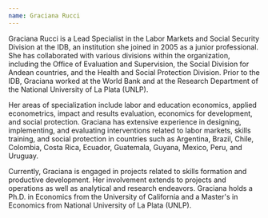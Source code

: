 ```yaml
---
name: Graciana Rucci
---
```

Graciana Rucci is a Lead Specialist in the Labor Markets and Social Security Division at the IDB, an institution she joined in 2005 as a junior professional. She has collaborated with various divisions within the organization, including the Office of Evaluation and Supervision, the Social Division for Andean countries, and the Health and Social Protection Division. Prior to the IDB, Graciana worked at the World Bank and at the Research Department of the National University of La Plata (UNLP). 

Her areas of specialization include labor and education economics, applied econometrics, impact and results evaluation, economics for development, and social protection. Graciana has extensive experience in designing, implementing, and evaluating interventions related to labor markets, skills training, and social protection in countries such as Argentina, Brazil, Chile, Colombia, Costa Rica, Ecuador, Guatemala, Guyana, Mexico, Peru, and Uruguay. 

Currently, Graciana is engaged in projects related to skills formation and productive development. Her involvement extends to projects and operations as well as analytical and research endeavors. Graciana holds a Ph.D. in Economics from the University of California and a Master's in Economics from National University of La Plata (UNLP).

